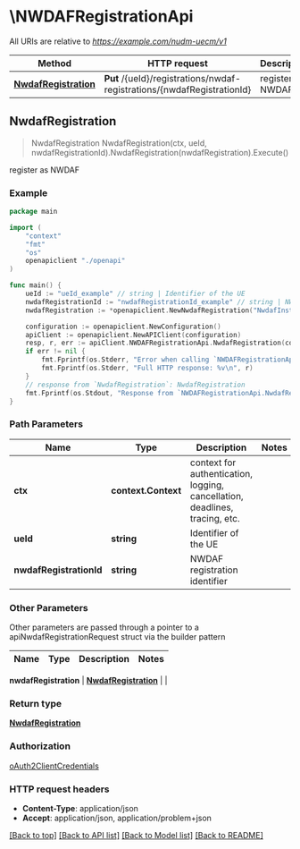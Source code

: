 # \NWDAFRegistrationApi

All URIs are relative to *https://example.com/nudm-uecm/v1*

Method | HTTP request | Description
------------- | ------------- | -------------
[**NwdafRegistration**](NWDAFRegistrationApi.md#NwdafRegistration) | **Put** /{ueId}/registrations/nwdaf-registrations/{nwdafRegistrationId} | register as NWDAF



## NwdafRegistration

> NwdafRegistration NwdafRegistration(ctx, ueId, nwdafRegistrationId).NwdafRegistration(nwdafRegistration).Execute()

register as NWDAF

### Example

```go
package main

import (
    "context"
    "fmt"
    "os"
    openapiclient "./openapi"
)

func main() {
    ueId := "ueId_example" // string | Identifier of the UE
    nwdafRegistrationId := "nwdafRegistrationId_example" // string | NWDAF registration identifier
    nwdafRegistration := *openapiclient.NewNwdafRegistration("NwdafInstanceId_example", []openapiclient.EventId{*openapiclient.NewEventId()}) // NwdafRegistration | 

    configuration := openapiclient.NewConfiguration()
    apiClient := openapiclient.NewAPIClient(configuration)
    resp, r, err := apiClient.NWDAFRegistrationApi.NwdafRegistration(context.Background(), ueId, nwdafRegistrationId).NwdafRegistration(nwdafRegistration).Execute()
    if err != nil {
        fmt.Fprintf(os.Stderr, "Error when calling `NWDAFRegistrationApi.NwdafRegistration``: %v\n", err)
        fmt.Fprintf(os.Stderr, "Full HTTP response: %v\n", r)
    }
    // response from `NwdafRegistration`: NwdafRegistration
    fmt.Fprintf(os.Stdout, "Response from `NWDAFRegistrationApi.NwdafRegistration`: %v\n", resp)
}
```

### Path Parameters


Name | Type | Description  | Notes
------------- | ------------- | ------------- | -------------
**ctx** | **context.Context** | context for authentication, logging, cancellation, deadlines, tracing, etc.
**ueId** | **string** | Identifier of the UE | 
**nwdafRegistrationId** | **string** | NWDAF registration identifier | 

### Other Parameters

Other parameters are passed through a pointer to a apiNwdafRegistrationRequest struct via the builder pattern


Name | Type | Description  | Notes
------------- | ------------- | ------------- | -------------


 **nwdafRegistration** | [**NwdafRegistration**](NwdafRegistration.md) |  | 

### Return type

[**NwdafRegistration**](NwdafRegistration.md)

### Authorization

[oAuth2ClientCredentials](../README.md#oAuth2ClientCredentials)

### HTTP request headers

- **Content-Type**: application/json
- **Accept**: application/json, application/problem+json

[[Back to top]](#) [[Back to API list]](../README.md#documentation-for-api-endpoints)
[[Back to Model list]](../README.md#documentation-for-models)
[[Back to README]](../README.md)

